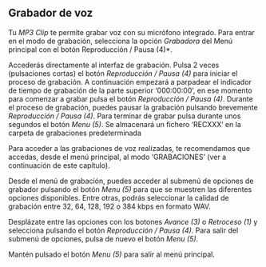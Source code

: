 ## Grabador de voz

Tu *MP3 Clip* te permite grabar voz con su micrófono integrado. Para entrar en el modo de grabación, selecciona la opción *Grabadora* del Menú principal con el botón Reproducción / Pausa (4)*.

Accederás directamente al interfaz de grabación. Pulsa 2 veces (pulsaciones cortas) el botón *Reproducción / Pausa (4)* para iniciar el proceso de grabación. A continuación empezará a parpadear el indicador de tiempo de grabación de la parte superior ‘000:00:00’, en ese momento para comenzar a grabar pulsa el botón *Reproducción / Pausa (4)*. Durante el proceso de grabación, puedes pausar la grabación pulsando brevemente *Reproducción / Pausa (4)*. Para terminar de grabar pulsa durante unos segundos el botón *Menu (5)*. Se almacenará un fichero ‘RECXXX’ en la carpeta de grabaciones predeterminada

Para acceder a las grabaciones de voz realizadas, te recomendamos que accedas, desde el menú principal, al modo ‘GRABACIONES’ (ver a continuación de este capítulo).

Desde el menú de grabación, puedes acceder al submenú de opciones de grabador pulsando el botón *Menu (5)* para que se muestren las diferentes opciones disponibles. Entre otras, podrás seleccionar la calidad de grabación entre 32, 64, 128, 192 o 384 kbps en formato WAV.

Desplázate entre las opciones con los botones *Avance (3)* o *Retroceso (1)* y selecciona pulsando el botón *Reproducción / Pausa (4)*. Para salir del submenú de opciones, pulsa de nuevo el botón *Menu (5)*. 

Mantén pulsado el botón *Menu (5)* para salir al menú principal.

